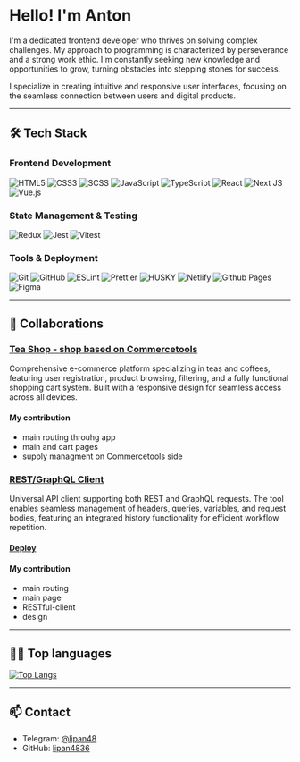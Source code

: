 
# Hello! I'm Anton

I'm a dedicated frontend developer who thrives on solving complex challenges. My approach to programming is characterized by perseverance and a strong work ethic. I'm constantly seeking new knowledge and opportunities to grow, turning obstacles into stepping stones for success.

I specialize in creating intuitive and responsive user interfaces, focusing on the seamless connection between users and digital products.


___ ___ ___ ___



## 🛠 Tech Stack

### Frontend Development
![HTML5](https://img.shields.io/badge/html5-%23E34F26.svg?style=for-the-badge&logo=html5&logoColor=white) ![CSS3](https://img.shields.io/badge/css3-%231572B6.svg?style=for-the-badge&logo=css3&logoColor=white) ![SCSS](https://img.shields.io/badge/SCSS-000000?style=for-the-badge&logo=sass&logoColor=#F7DF1E) ![JavaScript](https://img.shields.io/badge/javascript-%23323330.svg?style=for-the-badge&logo=javascript&logoColor=%23F7DF1E) ![TypeScript](https://img.shields.io/badge/typescript-%23007ACC.svg?style=for-the-badge&logo=typescript&logoColor=white) ![React](https://img.shields.io/badge/react-%2320232a.svg?style=for-the-badge&logo=react&logoColor=#1572B6) ![Next JS](https://img.shields.io/badge/Next-black?style=for-the-badge&logo=next.js&logoColor=white) ![Vue.js](https://img.shields.io/badge/vuejs-%2335495e.svg?style=for-the-badge&logo=vuedotjs&logoColor=%234FC08D)

### State Management & Testing
![Redux](https://img.shields.io/badge/redux-%23593d88.svg?style=for-the-badge&logo=redux&logoColor=white) ![Jest](https://img.shields.io/badge/-jest-%23C21325?style=for-the-badge&logo=jest&logoColor=white) ![Vitest](https://img.shields.io/badge/-Vitest-252529?style=for-the-badge&logo=vitest&logoColor=FCC72B)

### Tools & Deployment
![Git](https://img.shields.io/badge/git-%23F05033.svg?style=for-the-badge&logo=git&logoColor=white) ![GitHub](https://img.shields.io/badge/github-%23121011.svg?style=for-the-badge&logo=github&logoColor=white) ![ESLint](https://img.shields.io/badge/ESLint-4B3263?style=for-the-badge&logo=eslint&logoColor=white) ![Prettier](https://img.shields.io/badge/prettier-%23F7B93E.svg?style=for-the-badge&logo=prettier&logoColor=black) ![HUSKY](https://img.shields.io/badge/husky-000000?style=for-the-badge&logo=furrynetwork&logoColor=#F7DF1E) ![Netlify](https://img.shields.io/badge/netlify-%23000000.svg?style=for-the-badge&logo=netlify&logoColor=#00C7B7) ![Github Pages](https://img.shields.io/badge/github%20pages-121013?style=for-the-badge&logo=github&logoColor=white) ![Figma](https://img.shields.io/badge/figma-%23F24E1E.svg?style=for-the-badge&logo=figma&logoColor=white)

___ ___ ___ ___

## 🤝 Collaborations

### [Tea Shop - shop based on Commercetools](https://github.com/lipan4836/Final-project-RS-CV)
Comprehensive e-commerce platform specializing in teas and coffees, featuring user registration, product browsing, filtering, and a fully functional shopping cart system. Built with a responsive design for seamless access across all devices.
#### My contribution
- main routing throuhg app
- main and cart pages
- supply managment on Commercetools side

### [REST/GraphQL Client](https://github.com/lipan4836/graphiql-app)
Universal API client supporting both REST and GraphQL requests. The tool enables seamless management of headers, queries, variables, and request bodies, featuring an integrated history functionality for efficient workflow repetition.
#### [Deploy](https://rss-graphiql-client.netlify.app/)
#### My contribution
- main routing
- main page
- RESTful-client
- design

___ ___ ___ ___

## 👨‍💻 Top languages

[![Top Langs](https://github-readme-stats.vercel.app/api/top-langs/?username=lipan4836&layout=donut)](https://github.com/anuraghazra/github-readme-stats)

___ ___ ___ ___

## 📫 Contact
- Telegram: [@lipan48](https://t.me/lipan48)
- GitHub: [lipan4836](https://github.com/lipan4836)
